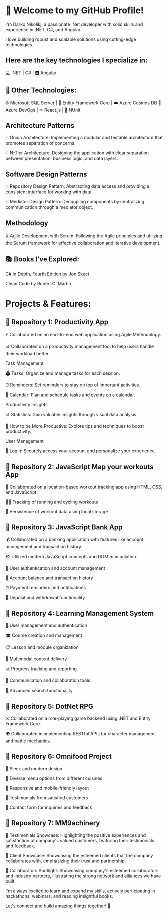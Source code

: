 # 👋 Welcome to my GitHub Profile!

I'm Darko Nikolikj, a passionate .Net developer with solid skills and experience in .NET, C#, and Angular.

I love building robust and scalable solutions using cutting-edge technologies. 

## Here are the key technologies I specialize in:

 💻 .NET | C# | 🅰️ Angular


##  🚀 Other Technologies:

🌐 Microsoft SQL Server | 🧱 Entity Framework Core | ☁️ Azure Cosmos DB 
🚀 Azure DevOps | ⚛️ React.js | 🧪 NUnit

## Architecture Patterns
:bulb: Onion Architecture: Implementing a modular and testable architecture that promotes separation of concerns.

:bulb: N-Tier Architecture: Designing the application with clear separation between presentation, business logic, and data layers.

## Software Design Patterns
:bulb: Repository Design Pattern: Abstracting data access and providing a consistent interface for working with data.

:bulb: Mediator Design Pattern: Decoupling components by centralizing communication through a mediator object.

## Methodology
:hourglass_flowing_sand: Agile Development with Scrum: Following the Agile principles and utilizing the Scrum framework for effective collaboration and iterative development.

## 📚 Books I've Explored:

 C# in Depth, Fourth Edition by Jon Skeet

 Clean Code by Robert C. Martin

# Projects & Features:

## 🔹 Repository 1: Productivity App

⚡️ Collaborated on an end-to-end web application using Agile Methodology.

📊 Collaborated on a productivity management tool to help users handle their workload better.

  Task Management

:ballot_box: Tasks: Organize and manage tasks for each session.

:alarm_clock: Reminders: Set reminders to stay on top of important activities.

:calendar: Calendar: Plan and schedule tasks and events on a calendar.

 Productivity Insights

:bar_chart: Statistics: Gain valuable insights through visual data analysis.

:rocket: How to be More Productive: Explore tips and techniques to boost productivity.

 User Management

:key: Login: Securely access your account and personalize your experience.



## 🔹 Repository 2: JavaScript Map your workouts App

📍 Collaborated on a location-based workout tracking app using HTML, CSS, and JavaScript.

:running_woman: Tracking of running and cycling workouts

:floppy_disk: Persistence of workout data using local storage

## 🔹 Repository 3: JavaScript Bank App

💰 Collaborated on a banking application with features like account management and transaction history.

💳 Utilized modern JavaScript concepts and DOM manipulation.

:bust_in_silhouette: User authentication and account management

:money_with_wings: Account balance and transaction history

:alarm_clock: Payment reminders and notifications

:money_with_wings: Deposit and withdrawal functionality


## 🔹 Repository 4: Learning Management System

:bust_in_silhouette: User management and authentication

:mortar_board: Course creation and management

:clipboard: Lesson and module organization

:page_with_curl: Multimodal content delivery

:bar_chart: Progress tracking and reporting

:speech_balloon: Communication and collaboration tools

:mag_right: Advanced search functionality


## 🔹 Repository 5: DotNet RPG

⚔️ Collaborated on a role-playing game backend using .NET and Entity Framework Core.

🌍 Collaborated in implementing  RESTful APIs for character management and battle mechanics.

## 🔹 Repository 6: Omnifood Project

:rocket: Sleek and modern design

:fork_and_knife: Diverse menu options from different cuisines

:iphone: Responsive and mobile-friendly layout

:loudspeaker: Testimonials from satisfied customers

:email: Contact form for inquiries and feedback

## 🔹 Repository 7: MM9achinery

🌟 Testimonials Showcase: Highlighting the positive experiences and satisfaction of company's valued customers, featuring their testimonials and feedback.

🤝 Client Showcase: Showcasing the esteemed clients that the company collaborates with, emphasizing their trust and partnership.

💼 Collaborators Spotlight: Showcasing company's esteemed collaborators and industry partners, illustrating the strong network and alliances we have built.


I'm always excited to learn and expand my skills, actively participating in hackathons, webinars, and reading insightful books.

 Let's connect and build amazing things together! 🌟

